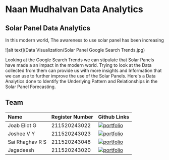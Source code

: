 
# Naan Mudhalvan Data Analytics
## Solar Panel Data Analytics
In this modern world, The awareness to use solar panel has been increasing 

![alt text](Data Visualization/Solar Panel Google Search Trends.jpg)

Looking at the Google Search Trends we can stipulate that Solar Panels have made a an impact in the modern world. Trying to look at the Data collected from them can provide us with more insights and Information that we can use to further improve the use of the Solar Panels. Here's a Data Analytics done to Identify the Underlying Pattern and Relationships in the Solar Panel Forecasting.


## Team



| Name | Register Number     | Github Links                      |
| :-------- | :------- | :-------------------------------- |
| Joab Eliot G | 211520243022 | [![portfolio](https://img.shields.io/badge/GitHub-100000?style=for-the-badge&logo=github&logoColor=white)]((https://github.com/joabeliot)) |
| Joshee V Y      | 211520243023 | [![portfolio](https://img.shields.io/badge/GitHub-100000?style=for-the-badge&logo=github&logoColor=white)]((https://github.com/naveensaye)) |
| Sai Rhaghav R S   | 211520243048 | [![portfolio](https://img.shields.io/badge/GitHub-100000?style=for-the-badge&logo=github&logoColor=white)](https://github.com/muhilanraju) |
| Jagadeesh     | 211520243020 | [![portfolio](https://img.shields.io/badge/GitHub-100000?style=for-the-badge&logo=github&logoColor=white)](https://github.com/lj080303) |




